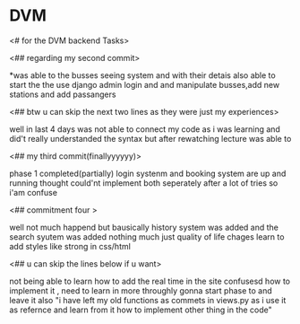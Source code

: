 # DVM
<# for the DVM backend Tasks>

<## regarding my second commit>

*was able to the busses seeing system and with their detais also able to start the the use  django admin login and and manipulate busses,add new stations and add passangers

<##  btw u can  skip the next two lines as they were just my experiences>

well in last 4 days was not able to connect my code as i was learning and did't really understanded the syntax
but after rewatching lecture was able to 

<## my third commit(finallyyyyyy)>

phase 1 completed(partially) 
login systenm and booking system are up and running 
thought could'nt implement both seperately after a lot of tries so i'am confuse

<## commitment four >

well not much happend but bausically history system was added and the search syutem was added
nothing much just quality of life chages learn to add styles like strong in css/html

<## u can skip the lines below if u want>

not being able to learn how to add the real time in the site confusesd how to implement it , need to learn in more throughly 
gonna start phase to and leave it 
also "i have left my old functions as commets in views.py as i use it as refernce and learn from it how to implement other thing in the code" 

